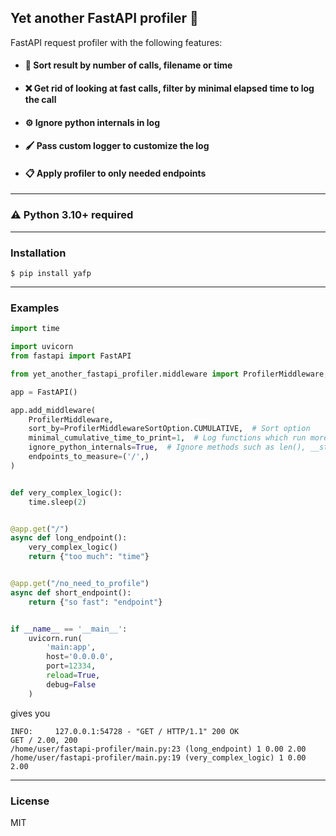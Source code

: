 ## Yet another FastAPI profiler 🔧

FastAPI request profiler with the following features:

* #### 📄 Sort result by number of calls, filename or time
* #### ❌ Get rid of looking at fast calls, filter by minimal elapsed time to log the call
* #### ⚙️ Ignore python internals in log
* #### 🖌️ Pass custom logger to customize the log
* #### 📋 Apply profiler to only needed endpoints

---

### ⚠️ Python 3.10+ required

---

### Installation

`$ pip install yafp`

---

### Examples

```python
import time

import uvicorn
from fastapi import FastAPI

from yet_another_fastapi_profiler.middleware import ProfilerMiddleware, ProfilerMiddlewareSortOption

app = FastAPI()

app.add_middleware(
    ProfilerMiddleware,
    sort_by=ProfilerMiddlewareSortOption.CUMULATIVE,  # Sort option
    minimal_cumulative_time_to_print=1,  # Log functions which run more than 1 seconds
    ignore_python_internals=True,  # Ignore methods such as len(), __str__(), etc
    endpoints_to_measure=('/',)
)


def very_complex_logic():
    time.sleep(2)


@app.get("/")
async def long_endpoint():
    very_complex_logic()
    return {"too much": "time"}


@app.get("/no_need_to_profile")
async def short_endpoint():
    return {"so fast": "endpoint"}


if __name__ == '__main__':
    uvicorn.run(
        'main:app',
        host='0.0.0.0',
        port=12334,
        reload=True,
        debug=False
    )
```

gives you

```
INFO:     127.0.0.1:54728 - "GET / HTTP/1.1" 200 OK
GET / 2.00, 200
/home/user/fastapi-profiler/main.py:23 (long_endpoint) 1 0.00 2.00
/home/user/fastapi-profiler/main.py:19 (very_complex_logic) 1 0.00 2.00
```

---

### License

MIT

